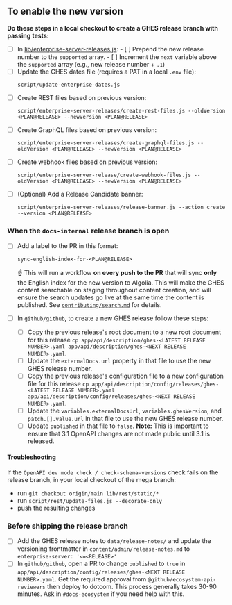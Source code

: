 ## To enable the new version

**Do these steps in a local checkout to create a GHES release branch with passing tests:**

- [ ] In [lib/enterprise-server-releases.js](https://github.com/github/docs-internal/blob/main/lib/enterprise-server-releases.js):
      - [ ] Prepend the new release number to the `supported` array.
      - [ ] Increment the `next` variable above the `supported` array (e.g., new release number + `.1`)
- [ ] Update the GHES dates file (requires a PAT in a local `.env` file):
    ```
    script/update-enterprise-dates.js
    ```
- [ ] Create REST files based on previous version:
    ```
    script/enterprise-server-releases/create-rest-files.js --oldVersion <PLAN@RELEASE> --newVersion <PLAN@RELEASE>
    ```
- [ ] Create GraphQL files based on previous version:
    ```
    script/enterprise-server-releases/create-graphql-files.js --oldVersion <PLAN@RELEASE> --newVersion <PLAN@RELEASE>
    ```
- [ ] Create webhook files based on previous version:
    ```
    script/enterprise-server-release/create-webhook-files.js --oldVersion <PLAN@RELEASE> --newVersion <PLAN@RELEASE>
    ```
- [ ] (Optional) Add a Release Candidate banner:
    ```
    script/enterprise-server-releases/release-banner.js --action create --version <PLAN@RELEASE>
    ```

### When the `docs-internal` release branch is open

- [ ] Add a label to the PR in this format:
    ```
    sync-english-index-for-<PLAN@RELEASE>
    ```
    ☝️ This will run a workflow **on every push to the PR** that will sync **only** the English index for the new version to Algolia. This will make the GHES content searchable on staging throughout content creation, and will ensure the search updates go live at the same time the content is published. See [`contributing/search.md`](https://github.com/github/docs-internal/blob/main/contributing/search.md) for details.

- [ ] In `github/github`, to create a new GHES release follow these steps:
  - [ ] Copy the previous release's root document to a new root document for this release `cp app/api/description/ghes-<LATEST RELEASE NUMBER>.yaml app/api/description/ghes-<NEXT RELEASE NUMBER>.yaml`.
  - [ ] Update the `externalDocs.url` property in that file to use the new GHES release number.
  - [ ] Copy the previous release's configuration file to a new configuration file for this release `cp app/api/description/config/releases/ghes-<LATEST RELEASE NUMBER>.yaml app/api/description/config/releases/ghes-<NEXT RELEASE NUMBER>.yaml`.
  - [ ] Update the `variables.externalDocsUrl`, `variables.ghesVersion`, and `patch.[].value.url` in that file to use the new GHES release number.
  - [ ] Update `published` in that file to `false`. **Note:** This is important to ensure that 3.1 OpenAPI changes are not made public until 3.1 is released.

#### Troubleshooting

If the `OpenAPI dev mode check / check-schema-versions` check fails on the release branch, in your local checkout of the mega branch:

- run `git checkout origin/main lib/rest/static/*`
- run `script/rest/update-files.js --decorate-only`
- push the resulting changes

### Before shipping the release branch

- [ ] Add the GHES release notes to `data/release-notes/` and update the versioning frontmatter in `content/admin/release-notes.md` to `enterprise-server: '<=<RELEASE>'`
- [ ] In `github/github`, open a PR to change `published` to `true` in  `app/api/description/config/releases/ghes-<NEXT RELEASE NUMBER>.yaml`. Get the required approval from `@github/ecosystem-api-reviewers` then deploy to dotcom. This process generally takes 30-90 minutes. Ask in `#docs-ecosystem` if you need help with this.
